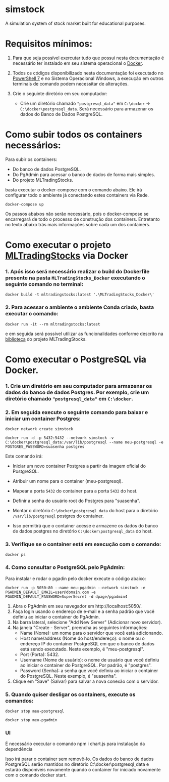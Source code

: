 # simstock

A simulation system of stock market built for educational purposes.


# Requisitos mínimos:

1. Para que seja possível exercutar tudo que possui nesta documentação é necessário ter instalado em seu sistema operacional o [Docker](https://docs.docker.com/desktop/install/windows-install/).

2. Todos os códigos disponibilizado nesta documentação foi executado no [PowerShell 7](https://learn.microsoft.com/pt-br/powershell/scripting/install/installing-powershell-on-windows?view=powershell-7.3) e no Sistema Operacional Windows, a execução em outros terminais de comando podem necessitar de alterações.

3. Crie o seguinte diretório em seu computador:
    - Crie um diretório chamado `"postgresql_data"` em `C:\docker` -> `C:\docker\postgresql_data`. Será necessário para armazenar os dados do Banco de Dados PostgreSQL.

# Como subir todos os containers necessários:

Para subir os containers:
- Do banco de dados PostgreSQL.
- Do PgAdmin para acessar o banco de dados de forma mais simples.
- Do projeto MLTradingStocks.

basta executar o docker-compose com o comando abaixo. Ele irá configurar todo o ambiente já conectando estes containers via Rede.
```docker
docker-compose up
```

Os passos abaixos não serão necessário, pois o docker-compose se encarregará de todo o processo de construção dos containers. Entretanto no texto abaixo trás mais informações sobre cada um dos containers.

# Como executar o projeto [MLTradingStocks](https://github.com/MLRG-CEFET-RJ/MLTradingStocks) via Docker


### 1. Após isso será necessário realizar o build do Dockerfile presente na pasta ``MLTradingStocks_Docker`` executando o seguinte comando no terminal: 
   
``` docker
docker build -t mltradingstocks:latest '.\MLTradingStocks_Docker\' 
```

### 2. Para acessar o ambiente o ambiente Conda criado, basta executar o comando:
```docker 
docker run -it --rm mltradingstocks:latest
```

e em seguida será possível utilizar as funcionalidades conforme descrito na [biblioteca](https://github.com/MLRG-CEFET-RJ/MLTradingStocks#como-rodar-o-algoritmo-de-coleta-de-dados) do projeto MLTradingStocks.


# Como executar o PostgreSQL via Docker.

### 1. Crie um diretório em seu computador para armazenar os dados do banco de dados Postgres. Por exemplo, crie um diretório chamado `"postgresql_data"` em `C:\docker`.

### 2. Em seguida execute o seguinte comando para baixar e iniciar um container Postgres:

```docker
docker network create simstock

docker run -d -p 5432:5432 --network simstock -v C:\docker\postgresql_data:/var/lib/postgresql --name meu-postgresql -e POSTGRES_PASSWORD=suasenha postgres
```

Este comando irá:

- Iniciar um novo container Postgres a partir da imagem oficial do PostgreSQL.

- Atribuir um nome para o container (meu-postgresql).

- Mapear a porta `5432` do container para a porta `5432` do host.

- Definir a senha do usuário root do Postgres para "suasenha".

- Montar o diretório `C:\docker\postgresql_data` do host para o diretório `/var/lib/postgresql` postgres do container.

- Isso permitirá que o container acesse e armazene os dados do banco de dados postgres no diretório `C:\docker\postgresql_data` do host.


### 3. Verifique se o container está em execução com o comando:
```docker
docker ps
```

### 4. Como consultar o PostgreSQL pelo PgAdmin:

Para instalar e rodar o pgadin pelo docker execute o código abaixo:

```docker
docker run -p 5050:80 --name meu-pgadmin --network simstock -e PGADMIN_DEFAULT_EMAIL=user@domain.com -e PGADMIN_DEFAULT_PASSWORD=SuperSecret -d dpage/pgadmin4
```

1. Abra o PgAdmin em seu navegador em http://localhost:5050/.
2. Faça login usando o endereço de e-mail e a senha padrão que você definiu ao iniciar o container do PgAdmin.
3. Na barra lateral, selecione "Add New Server" (Adicionar novo servidor).
4. Na janela "Create - Server", preencha as seguintes informações:
    - Name (Nome): um nome para o servidor que você está adicionando.
    - Host name/address (Nome do host/endereço): o nome ou o endereço IP do container PostgreSQL em que o banco de dados está sendo executado.  Neste exemplo, é "meu-postgresql".
    - Port (Porta): 5432.
    - Username (Nome de usuário): o nome de usuário que você definiu ao iniciar o container do PostgreSQL. Por padrão, é "postgres".
    - Password (Senha): a senha que você definiu ao iniciar o container do PostgreSQL. Neste exemplo, é "suasenha".
5. Clique em "Save" (Salvar) para salvar a nova conexão com o servidor.


### 5. Quando quiser desligar os containers, execute os comandos:

```docker
docker stop meu-postgresql

docker stop meu-pgadmin
```

### UI
É necessário executar o comando npm i chart.js para instalação da dependência

Isso irá parar o container sem removê-lo. Os dados do banco de dados PostgreSQL serão mantidos no diretório C:\docker\postgresql_data e estarão disponíveis novamente quando o container for iniciado novamente com o comando docker start.
